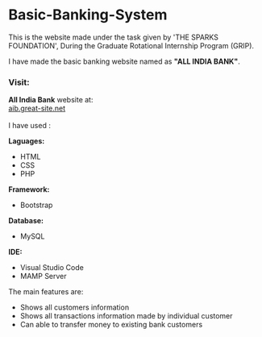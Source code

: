 # Basic-Banking-System
This is the website made under the task given by 'THE SPARKS FOUNDATION', During the Graduate Rotational Internship Program (GRIP).<br>

I have made the basic banking website named as <b>"ALL INDIA BANK"</b>.<br>

<h3>Visit:</h3>

<b>All India Bank</b> website at:<br>
<a href="http://aib.great-site.net">aib.great-site.net</a>
<br><br>
I have used :<br>

<b>Laguages:</b>
<ul>
  <li>HTML</li>
  <li>CSS</li>
  <li>PHP</li>
</ul></b>

<b>Framework:</b>
<ul>
  <li>Bootstrap</li>
</ul></b>

<b>Database:</b>
<ul>
  <li>MySQL</li>
</ul></b>

<b>IDE:</b>
<ul>
  <li>Visual Studio Code</li>
  <li>MAMP Server</li>
</ul></b>

The main features are:
<ul>
  <li>Shows all customers information</li>
  <li>Shows all transactions information made by individual customer</li>
  <li>Can able to transfer money to existing bank customers</li>
</ul>


